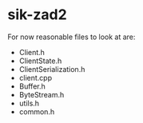 # sik-zad2
For now reasonable files to look at are:
<ul>
  <li>Client.h</li>
  <li>ClientState.h</li>
  <li>ClientSerialization.h</li>
  <li>client.cpp</li>
  <li>Buffer.h</li>
  <li>ByteStream.h</li>
  <li>utils.h</li>
  <li>common.h</li>
  </ul>
